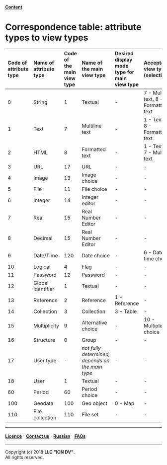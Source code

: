 #### [Content](/docs/en/index.md)

# Correspondence table: attribute types to view types

| Code of attribute type | Name of attribute type  | Code of the main view type | Name of the main view type  | Desired display mode type for main view type | Acceptable view type (selectively)          |
|:------------------|:------------------------------------|:---------------------------------|:------------------------------------------|:----------------------------------------------------------------|:---------------------------------------------------|
| 0                 | String                              | 1                                | Textual                                 | -                                                               | 7 - Multiline text, 8 - Formatted text |
| 1                 | Text                                | 7                                | Multiline text                       | -                                                               | 1 - Textual, 8 - Formatted text           |
| 2                 | HTML                                | 8                                | Formatted text                     | -                                                               | 1 - Textual, 7 - Multiline text              |
| 3                 | URL                                 | 17                               | URL                                       | -                                                               | -                                                  |
| 4                 | Image                               | 13                               | Image choice                         | -                                                               | -                                                  |
| 5                 | File                                | 11                               | File choice                               | -                                                               | -                                                  |
| 6                 | Integer                               | 14                               | Integer editor                      | -                                                               | -                                                  |
| 7                 | Real                      | 15                               | Real Number Editor               | -                                                               | -                                                  |
| 8                 | Decimal                           | 15                               | Real Number Editor               | -                                                               | -                                                  |
| 9                 | Date/Time                          | 120                              | Date choice                                | -                                                               | 6 - Date-time choice                             |
| 10                | Logical                          | 4                                | Flag                                      | -                                                               | -                                                  |
| 11                | Password                              | 12                               | Password                                    | -                                                               | -                                                  |
| 12                | Global identifier            | 1                                | Textual                                 | -                                                               | -                                                  |
| 13                | Reference                              | 2                                | Reference                                    | 1 - Reference                                                      | -                                                  |
| 14                | Collection                           | 3                                | Collection                                 | 3 - Table                                                     | -                                                  |
| 15                | Multiplicity                           | 9                                | Alternative choice                      | -                                                               | 10 - Multiple choice                           |
| 16                | Structure                           | 0                                | Group                                    | -                                                               | -                                                  |
| 17                | User type                | -                                | _not fully determined, depends on the main type_ | -                                                               | -                                                  |
| 18                | User                        | 1                                | Textual                                 | -                                                               | -                                                  |
| 60                | Period                              | 60                               | Period choice                           | -                                                               | -                                                  |
| 100               | Geodata                           | 100                              | Geo object                                 | 0 - Map                                                       | -                                                  |
| 110               | File collection                    | 110                              | File set                              | -                                                               | -                                                  |

--------------------------------------------------------------------------  


 #### [Licence](/LICENCE.md) &ensp;  [Contact us](https://iondv.ru/index.html) &ensp;  [Russian](/docs/ru/2_system_description/metadata_structure/correspondance_table.md)   &ensp; [FAQs](/faqs.md)          



--------------------------------------------------------------------------  

Copyright (c) 2018 **LLC "ION DV"**.  
All rights reserved. 